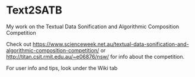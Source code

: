 # Text2SATB
My work on the Textual Data Sonification and Algorithmic Composition Competition

Check out https://www.scienceweek.net.au/textual-data-sonification-and-algorithmic-composition-competition/ or http://titan.csit.rmit.edu.au/~e06876/nsw/ for info about the competition.

For user info and tips, look under the Wiki tab
